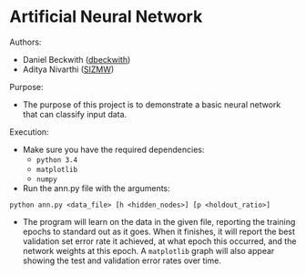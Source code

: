 Artificial Neural Network
===================

Authors:
* Daniel Beckwith ([dbeckwith](http://github.com/dbeckwith))
* Aditya Nivarthi ([SIZMW](http://github.com/sizmw))

Purpose:
* The purpose of this project is to demonstrate a basic neural network that can classify input data.

Execution:
* Make sure you have the required dependencies:
    * `python 3.4`
    * `matplotlib`
    * `numpy`
* Run the ann.py file with the arguments:
```
python ann.py <data_file> [h <hidden_nodes>] [p <holdout_ratio>]
```
* The program will learn on the data in the given file, reporting the training epochs to standard out as it goes. When it finishes, it will report the best validation set error rate it achieved, at what epoch this occurred, and the network weights at this epoch. A `matplotlib` graph will also appear showing the test and validation error rates over time.
